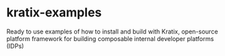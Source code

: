 # kratix-examples
Ready to use examples of how to install and build with Kratix, open-source platform framework for building composable internal developer platforms (IDPs)

